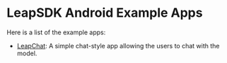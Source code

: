LeapSDK Android Example Apps
===
Here is a list of the example apps:
* [LeapChat](LeapChat/): A simple chat-style app allowing the users to chat with the model.
